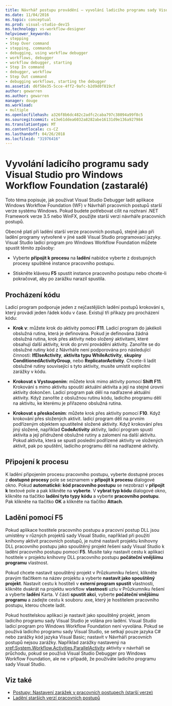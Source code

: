 ```yaml
---
title: Návrhář postupu provádění – vyvolání ladicího programu sady Visual Studio pro Windows Workflow Foundation (zastaralé)
ms.date: 11/04/2016
ms.topic: conceptual
ms.prod: visual-studio-dev15
ms.technology: vs-workflow-designer
helpviewer_keywords:
- stepping
- Step Over command
- stepping, commands
- debugging, using workflow debugger
- workflows, debugger
- workflow debugger, starting
- Step In command
- debugger, workflow
- Step Out command
- debugging workflows, starting the debugger
ms.assetid: d6f58e35-5cce-4ff2-9afc-b2d9d0f819cf
author: gewarren
ms.author: gewarren
manager: douge
ms.workload:
- multiple
ms.openlocfilehash: a326f8b6dc482c2adfc2caba797c38094a99f8c5
ms.sourcegitcommit: e13e61ddea6032a8282abe16131d9e136a927984
ms.translationtype: MT
ms.contentlocale: cs-CZ
ms.lasthandoff: 04/26/2018
ms.locfileid: "31976416"
---
```

# <a name="invoking-the-visual-studio-debugger-for-windows-workflow-foundation-legacy"></a>Vyvolání ladicího programu sady Visual Studio pro Windows Workflow Foundation (zastaralé)

Toto téma popisuje, jak používat Visual Studio Debugger ladit aplikace Windows Workflow Foundation (WF) v Návrháři pracovních postupů starší verze systému Windows. Pokud budete potřebovat cílit na rozhraní .NET Framework verze 3.5 nebo WinFX, použijte starší verzi návrháře pracovních postupů.

Obecně platí při ladění starší verze pracovních postupů, stejně jako při ladění programy vytvořené v jiné sadě Visual Studio programovací jazyky. Visual Studio ladicí program pro Windows Workflow Foundation můžete spustit těmito způsoby:

-   Vyberte **připojit k procesu** na **ladění** nabídce vyberte z dostupných procesy spuštěné instance pracovního postupu.

-   Stiskněte klávesu **F5** spustit instance pracovního postupu nebo chcete-li pokračovat, aby po zarážku narazil spustila.

## <a name="stepping-through-code"></a>Procházení kódu

Ladicí program podporuje jeden z nejčastějších ladění postupů krokování s, který provádí jeden řádek kódu v čase. Existují tři příkazy pro procházení kódu:

-   **Krok v**: můžete krok do aktivity pomocí **F11**. Ladicí program do jakékoli obslužná rutina, která je definována. Pokud je definována žádná obslužná rutina, krok přes aktivity nebo složený aktivitami, které obsahují další aktivity, krok do první provádění aktivity. Zanoříte se do obslužné rutiny kód z Návrháře není podporována pro následující činnosti: **IfElseActivity**, **aktivita typu WhileActivity**, **skupiny ConditionedActivityGroup**, nebo **ReplicatorActivity**. Chcete-li ladit obslužné rutiny související s tyto aktivity, musíte umístit explicitní zarážky v kódu.

-   **Krokovat s Vystoupením**: můžete krok mimo aktivity pomocí **Shift F11**. Krokování s mimo aktivitu spouští aktuální aktivita a její na stejné úrovni aktivity dokončen. Ladicí program pak dělí na nadřazené aktuální aktivity. Když zanoříte z obslužnou rutinu kódu, ladicího programu dělí na aktivitu, ke kterému je přiřazeno obslužná rutina.

-   **Krokovat s přeskočením**: můžete krok přes aktivity pomocí **F10**. Když krokování přes složených aktivit. ladicí program dělí na prvním podřízeným objektem spustitelné složené aktivity. Když krokování přes jiný složené, například **CodeActivity** aktivity, ladicí program spustí aktivita a její přidružené obslužné rutiny a zalomení na další aktivitu. Pokud aktivita, která se spustí poslední podřízené aktivity ve složených aktivit, pak po spuštění, ladicího programu dělí na nadřazené aktivity.

## <a name="attaching-to-a-process"></a>Připojení k procesu
 K ladění připojením procesu pracovního postupu, vyberte dostupné proces z **dostupné procesy** pole se seznamem v **připojit k procesu** dialogové okno. Pokud **automatické: kód pracovního postupu** se nezobrazí v **připojit k** textové pole a pak klikněte na **vyberte**. V **vybrat typ kódu** dialogové okno, klikněte na tlačítko **ladění tyto typy kódu** a vyberte **pracovního postupu**. Pak klikněte na tlačítko **OK** a klikněte na tlačítko **Attach**.

## <a name="debugging-with-f5"></a>Ladění pomocí F5
 Pokud aplikace hostitele pracovního postupu a pracovní postup DLL jsou umístěny v různých projektů sady Visual Studio, například při použití knihovny aktivit pracovních postupů, je nutné nastavit projektu knihovny DLL pracovního postupu jako spouštěný projekt řešení sady Visual Studio k ladění pracovního postupu pomocí **F5**. Musíte taky nastavit cestu k aplikaci hostitele v projektu knihovny DLL pracovního postupu **počáteční vnějšímu programu** vlastnost.

 Pokud chcete nastavit spouštěný projekt v Průzkumníku řešení, klikněte pravým tlačítkem na název projektu a vyberte **nastavit jako spouštěný projekt**. Nastavit cestu k hostiteli v **externí program spustit** vlastnosti, klikněte dvakrát na projektu workflow **vlastnosti** uzlu v Průzkumníku řešení a vyberte **ladění** Karta. V části **spustit akci**, vyberte **počáteční vnějšímu programu** a zadejte cestu k souboru .exe, který je hostitelem pracovního postupu, kterou chcete ladit.

 Pokud hostitelskou aplikaci je nastavit jako spouštěný projekt, jenom ladicího programu sady Visual Studio je volána pro ladění. Visual Studio ladicí program pro Windows Workflow Foundation není vyvolána. Pokud se používá ladicího programu sady Visual Studio, se setkají pouze jazyka C# nebo zarážky kód jazyka Visual Basic; nastavit v Návrháři pracovních postupů nejsou zarážky. Například zarážky nastavený na <xref:System.Workflow.Activities.ParallelActivity> aktivity v návrháři se průchodu, pokud se používá Visual Studio Debugger pro Windows Workflow Foundation, ale ne v případě, že používáte ladicího programu sady Visual Studio.

## <a name="see-also"></a>Viz také

- [Postupy: Nastavení zarážek v pracovních postupech (starší verze)](../workflow-designer/how-to-set-breakpoints-in-workflows-legacy.md)
- [Ladění starších verzí pracovních postupů](../workflow-designer/debugging-legacy-workflows.md)